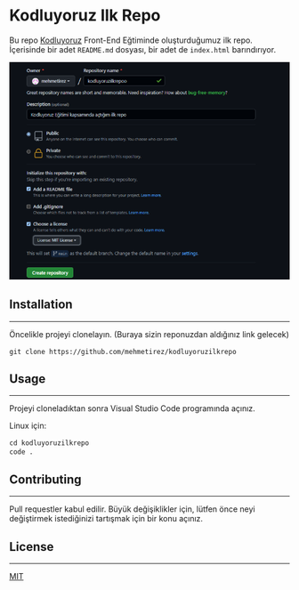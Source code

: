 # Kodluyoruz Ilk Repo
 Bu repo [Kodluyoruz](https://www.kodluyoruz.org/) Front-End Eğtiminde oluşturduğumuz ilk repo. İçerisinde bir adet ```README.md``` dosyası, bir adet de ```index.html``` barındırıyor.

![ilk resim](https://raw.githubusercontent.com/mehmetirez/kodluyoruzilkrepo/main/ilkrepoo.PNG)

## Installation
---
Öncelikle projeyi clonelayın. (Buraya sizin reponuzdan aldığınız link gelecek)
```
git clone https://github.com/mehmetirez/kodluyoruzilkrepo
```
## Usage
---
Projeyi cloneladıktan sonra Visual Studio Code programında açınız.

Linux için:
```
cd kodluyoruzilkrepo
code .
```
## Contributing
---
Pull requestler kabul edilir. Büyük değişiklikler için, lütfen önce neyi değiştirmek istediğinizi tartışmak için bir konu açınız.
## License
---
 [MIT](https://choosealicense.com/licenses/mit/) 
